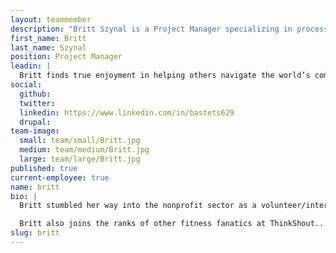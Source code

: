 ```yaml
---
layout: teammember
description: "Britt Szynal is a Project Manager specializing in process management at ThinkShout, a full service digital agency and B-Corp that specializes in nonprofit tech, digital strategy, website development, accessible design, and brand work."
first_name: Britt
last_name: Szynal
position: Project Manager
leadin: |
  Britt finds true enjoyment in helping others navigate the world’s complexities in order to put inspiration into action. And if anyone can put things into action, it’s someone who can squat 230lbs...which incidentally, is something Britt can do.
social:
  github:
  twitter:
  linkedin: https://www.linkedin.com/in/bastets629
  drupal:
team-image:
  small: team/small/Britt.jpg
  medium: team/medium/Britt.jpg
  large: team/large/Britt.jpg
published: true
current-employee: true
name: britt
bio: |
  Britt stumbled her way into the nonprofit sector as a volunteer/intern for a fledgling nonprofit back in 2008. From there, she took on roles as a grant manager and more traditional fundraising roles at a number of organizations. She even went on to receive a Professional Certificate in Nonprofit Fundraising from the Willamette Valley Development Officers (WVDO) and PSU; and she’s a founding board member of YNPN Portland. If you can't tell by now, Britt likes to keep busy (seriously, SO busy!), so she also pursued her MBA while she was Development Director of Harper’s Playground.

  Britt also joins the ranks of other fitness fanatics at ThinkShout...she’s into crossfit, powerlifting, plays soccer and (occasionally) makes time to run and practice yoga. Sounds like our 2 o’clock planking crew has a new member!
slug: britt
---
```

